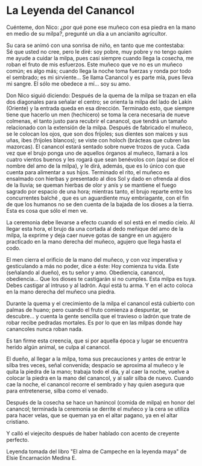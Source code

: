 # La Leyenda del Canancol

   Cuénteme, don Nico: ¿por qué pone ese muñeco con esa piedra en la mano
   en medio de su milpa?, pregunté un día a un ancianito agricultor.
   
   Su cara se animó con una sonrisa de niño, en tanto que me contestaba:  
   Sé que usted no cree, pero le diré: soy pobre, muy pobre y no tengo
   quien me ayude a cuidar la milpa, pues casi siempre cuando llega la
   cosecha, me roban el fruto de mis esfuerzos. Este muñeco que ve no es
   un muñeco común; es algo más; cuando llega la noche toma fuerzas y
   ronda por todo el sembrado; es mi sirviente... Se llama Canancol y es
   parte mía, pues lleva mi sangre. El sólo me obedece a mí... soy su amo.
   
   Don Nico siguió diciendo: Después de la quema de la milpa se trazan en
   ella dos diagonales para señalar el centro; se orienta la milpa del
   lado de Lakín (Oriente) y la entrada queda en esa dirección. Terminado
   esto, que siempre tiene que hacerlo un men (hechicero) se toma la cera
   necesaria de nueve colmenas, el tanto justo para recubrir el canancol,
   que tendrá un tamaño relacionado con la extensión de la milpa. Después
   de fabricado el muñeco, se le colocan los ojos, que son dos frijoles;
   sus dientes son maíces y sus uñas, ibes (frijoles blancos); se viste
   con holoch (brácteas que cubren las mazorcas). El canancol estará
   sentado sobre nueve trozos de yuca. Cada vez que el brujo ponga uno de
   aquellos órganos al muñeco, llamará a los cuatro vientos buenos y les
   rogará que sean benévolos con (aquí se dice el nombre del amo de la
   milpa), y le dirá, además, que es lo único con que cuenta para
   alimentar a sus hijos. Terminado el rito, el muñeco es ensalmado con
   hierbas y presentado al dios Sol y dado en ofrenda al dios de la
   lluvia; se queman hierbas de olor y anís y se mantiene el fuego sagrado
   por espacio de una hora; mientras tanto, el brujo reparte entre los
   concurrentes balché , que es un aguardiente muy embriagante, con el fin
   de que los humanos no se den cuenta de la bajada de los dioses a la
   tierra. Esta es cosa que sólo el men ve.
   
   La ceremonia debe llevarse a efecto cuando el sol está en el medio
   cielo. Al llegar esta hora, el brujo da una cortada al dedo meñique del
   amo de la milpa, la exprime y deja caer nueve gotas de sangre en un
   agujero practicado en la mano derecha del muñeco, agujero que llega
   hasta el codo.
   
   El men cierra el orificio de la mano del muñeco, y con voz imperativa y
   gesticulando a más no poder, dice a éste: Hoy comienza tu vida. Este
   (señalando al dueño), es tu señor y amo. Obediencia, canancol,
   obediencia... Que los dioses te castigarán si no cumples. Esta milpa es
   tuya. Debes castigar al intruso y al ladrón. Aquí está tu arma. Y en el
   acto coloca en la mano derecha del muñeco una piedra.
   
   Durante la quema y el crecimiento de la milpa el canancol está cubierto
   con palmas de huano; pero cuando el fruto comienza a despuntar, se
   descubre... y cuenta la gente sencilla que el travieso o ladrón que
   trate de robar recibe pedradas mortales. Es por lo que en las milpas
   donde hay canancoles nunca roban nada.
   
   Es tan firme esta creencia, que si por aquella época y lugar se
   encuentra herido algún animal, se culpa al canancol.
   
   El dueño, al llegar a la milpa, toma sus precauciones y antes de entrar
   le silba tres veces, señal convenida; despacio se aproxima al muñeco y
   le quita la piedra de la mano; trabaja todo el día, y al caer la noche,
   vuelve a colocar la piedra en la mano del canancol, y al salir silba de
   nuevo. Cuando cae la noche, el canancol recorre el sembrado y hay quien
   asegura que para entretenerse, silba como el venado.
   
   Después de la cosecha se hace un hanincol (comida de milpa) en honor
   del canancol; terminada la ceremonia se derrite el muñeco y la cera se
   utiliza para hacer velas, que se queman ya en el altar pagano, ya en el
   altar cristiano.
   
   Y calló el viejecito después de haber hablado con acento de creyente
   perfecto.
   
   Leyenda tomada del libro "El alma de Campeche en la leyenda maya" de
   Elsie Encarnación Medina E.